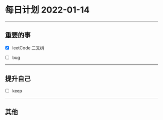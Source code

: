 #  每日计划 2022-01-14
---
## 重要的事
- [x]  leetCode 二叉树
- [ ]  bug


---

## 提升自己
- [ ]  keep



---

## 其他









